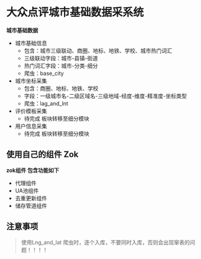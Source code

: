 # 大众点评城市基础数据采系统

**城市基础数据**

- 城市基础信息
    - 包含：城市三级联动、商圈、地标、地铁、学校、城市热门词汇
    - 三级联动字段：城市-县镇-街道
    - 热门词汇字段：城市-分类-细分
    - 爬虫：base_city
- 城市坐标采集
    - 包含：商圈、地标、地铁、学校
    - 字段：一级城市名-二级区域名-三级地域-经度-维度-精准度-坐标类型
    - 爬虫：lag_and_lnt
- 评价模板采集
    - 待完成  板块转移至细分模块
- 用户信息采集
    - 待完成  板块转移至细分模块



## 使用自己的组件 Zok

**zok组件 包含功能如下**
- 代理组件
- UA池组件
- 去重更新组件
- 储存管道组件


## 注意事项
> 使用Lng_and_lat 爬虫时，逐个入库，不要同时入库，否则会出现窜表的问题！！！！





